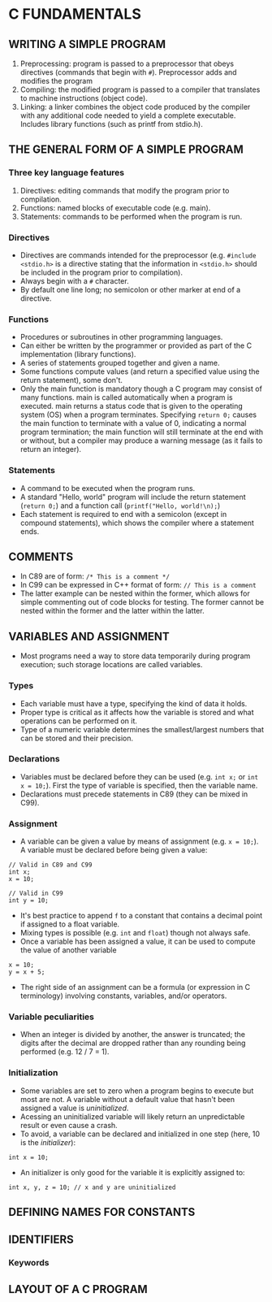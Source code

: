 # C FUNDAMENTALS
## WRITING A SIMPLE PROGRAM
1) Preprocessing: program is passed to a preprocessor that obeys directives (commands that begin with `#`).  Preprocessor adds and modifies the program
2) Compiling: the modified program is passed to a compiler that translates to machine instructions (object code).
3) Linking: a linker combines the object code produced by the compiler with any additional code needed to yield a complete executable.  Includes library functions (such as printf from stdio.h).


## THE GENERAL FORM OF A SIMPLE PROGRAM
### Three key language features
1) Directives: editing commands that modify the program prior to compilation.
2) Functions: named blocks of executable code (e.g. main).
3) Statements: commands to be performed when the program is run.

### Directives
- Directives are commands intended for the preprocessor (e.g. `#include <stdio.h>` is a directive stating that the information in `<stdio.h>` should be included in the program prior to compilation).
- Always begin with a `#` character.
- By default one line long; no semicolon or other marker at end of a directive.

### Functions
- Procedures or subroutines in other programming languages.
- Can either be written by the programmer or provided as part of the C implementation (library functions).
- A series of statements grouped together and given a name.
- Some functions compute values (and return a specified value using the return statement), some don't.
- Only the main function is mandatory though a C program may consist of many functions.  main is called automatically when a program is executed.  main returns a status code that is given to the operating system (OS) when a program terminates.  Specifying `return 0;` causes the main function to terminate with a value of 0, indicating a normal program termination; the main function will still terminate at the end with or without, but a compiler may produce a warning message (as it fails to return an integer).

### Statements
- A command to be executed when the program runs.
- A standard "Hello, world" program will include the return statement (`return 0;`) and a function call (`printf("Hello, world!\n);`)
- Each statement is required to end with a semicolon (except in compound statements), which shows the compiler where a statement ends.

## COMMENTS
- In C89 are of form: `/* This is a comment */`
- In C99 can be expressed in C++ format of form: `// This is a comment`
- The latter example can be nested within the former, which allows for simple commenting out of code blocks for testing.  The former cannot be nested within the former and the latter within the latter.

## VARIABLES AND ASSIGNMENT
- Most programs need a way to store data temporarily during program execution; such storage locations are called variables.

### Types
- Each variable must have a type, specifying the kind of data it holds.
- Proper type is critical as it affects how the variable is stored and what operations can be performed on it.
- Type of a numeric variable determines the smallest/largest numbers that can be stored and their precision.

### Declarations
- Variables must be declared before they can be used (e.g. `int x;` or `int x = 10;`).  First the type of variable is specified, then the variable name.
- Declarations must precede statements in C89 (they can be mixed in C99).

### Assignment
- A variable can be given a value by means of assignment (e.g. `x = 10;`).  A variable must be declared before being given a value:
```
// Valid in C89 and C99
int x;
x = 10;

// Valid in C99
int y = 10;
```
- It's best practice to append `f` to a constant that contains a decimal point if assigned to a float variable.
- Mixing types is possible (e.g. `int` and `float`) though not always safe.
- Once a variable has been assigned a value, it can be used to compute the value of another variable
```
x = 10;
y = x + 5;
```
- The right side of an assignment can be a formula (or expression in C terminology) involving constants, variables, and/or operators.

### Variable peculiarities
- When an integer is divided by another, the answer is truncated; the digits after the decimal are dropped rather than any rounding being performed (e.g. 12 / 7 = 1).

### Initialization
- Some variables are set to zero when a program begins to execute but most are not.  A variable without a default value that hasn't been assigned a value is _uninitialized_.
- Acessing an uninitialized variable will likely return an unpredictable result or even cause a crash.
- To avoid, a variable can be declared and initialized in one step (here, 10 is the _initializer_):
```
int x = 10;
```
- An initializer is only good for the variable it is explicitly assigned to:
```
int x, y, z = 10; // x and y are uninitialized
```

## DEFINING NAMES FOR CONSTANTS

## IDENTIFIERS

### Keywords

## LAYOUT OF A C PROGRAM
